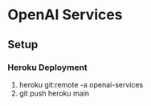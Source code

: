 # OpenAI Services

## Setup
### Heroku Deployment
1. heroku git:remote -a openai-services
2. git push heroku main